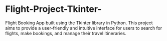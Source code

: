 # Flight-Project-Tkinter-
  Flight Booking App built using the Tkinter library in Python. This project aims to provide a user-friendly and intuitive interface for users to search for flights, make bookings, and manage their travel itineraries.
